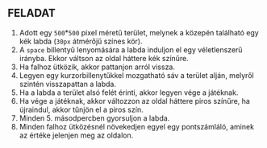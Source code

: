 ## FELADAT

1. Adott egy `500`*`500` pixel méretű terület, melynek a 
   közepén található egy kék labda (`30px` átmérőjű színes kör).
2. A `space` billentyű lenyomására a labda induljon el 
   egy véletlenszerű irányba. Ekkor váltson az oldal háttere
   kék színűre.
3. Ha falhoz ütközik, akkor pattanjon arról vissza.
4. Legyen egy kurzorbillenytűkkel mozgatható sáv a terület
   alján, melyről szintén visszapattan a labda.
5. Ha a labda a terület alsó felét érinti, akkor legyen vége
   a játéknak.
6. Ha vége a játéknak, akkor változzon az oldal háttere piros
   színűre, ha újraindul, akkor tűnjön el a piros szín.
7. Minden 5. másodpercben gyorsuljon a labda.
8. Minden falhoz ütközésnél növekedjen egyel egy pontszámláló,
   aminek az értéke jelenjen meg az oldalon.